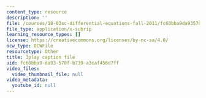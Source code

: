 ```yaml
---
content_type: resource
description: ''
file: /courses/18-03sc-differential-equations-fall-2011/fc60bba9da93570fb739a3caf456d7ff_EQJBp6Ym-6A.vtt
file_type: application/x-subrip
learning_resource_types: []
license: https://creativecommons.org/licenses/by-nc-sa/4.0/
ocw_type: OCWFile
resourcetype: Other
title: 3play caption file
uid: fc60bba9-da93-570f-b739-a3caf456d7ff
video_files:
  video_thumbnail_file: null
video_metadata:
  youtube_id: null
---
```


